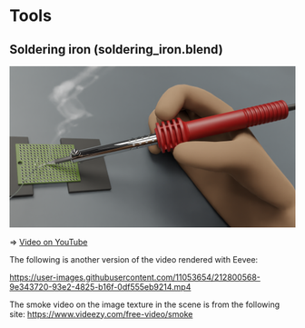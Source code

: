 # Tools

## Soldering iron (soldering_iron.blend)

<img src="./soldering_iron.png" width=800>

=> [Video on YouTube](https://youtu.be/1xmiIczxZqo)

The following is another version of the video rendered with Eevee:

https://user-images.githubusercontent.com/11053654/212800568-9e343720-93e2-4825-b16f-0df555eb9214.mp4

The smoke video on the image texture in the scene is from the following site: https://www.videezy.com/free-video/smoke
